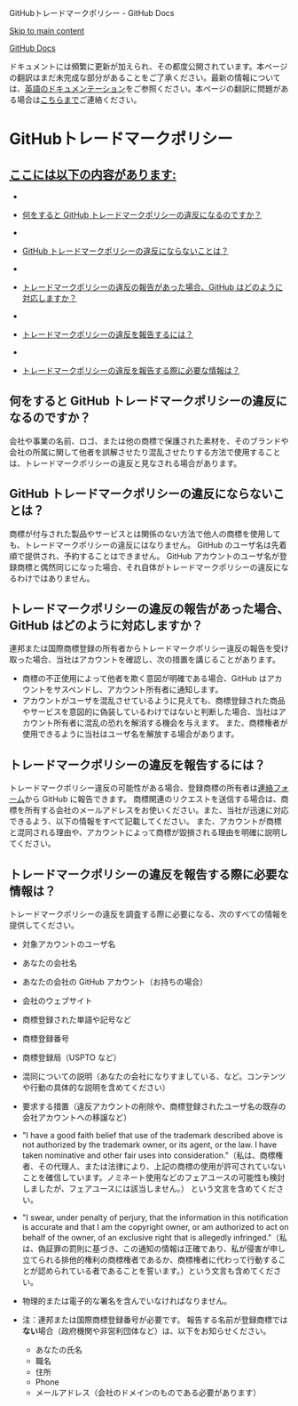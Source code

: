 GitHubトレードマークポリシー - GitHub Docs

[Skip to main content](#main-content)

[](/ja)[GitHub Docs](/ja)

ドキュメントには頻繁に更新が加えられ、その都度公開されています。本ページの翻訳はまだ未完成な部分があることをご了承ください。最新の情報については、[英語のドキュメンテーション](/en)をご参照ください。本ページの翻訳に問題がある場合は[こちらまで](https://github.com/contact?form[subject]=translation%20issue%20on%20docs.github.com&form[comments]=)ご連絡ください。

GitHubトレードマークポリシー
==========

[ここには以下の内容があります:](/site-policy/content-removal-policies/github-trademark-policy#in-this-article)
----------

*
* [何をすると GitHub トレードマークポリシーの違反になるのですか？](#what-is-a-github-trademark-policy-violation)

*
* [GitHub トレードマークポリシーの違反にならないことは？](#what-is-not-a-github-trademark-policy-violation)

*
* [トレードマークポリシーの違反の報告があった場合、GitHub はどのように対応しますか？](#how-does-github-respond-to-reported-trademark-policy-violations)

*
* [トレードマークポリシーの違反を報告するには？](#how-do-i-report-a-trademark-policy-violation)

*
* [トレードマークポリシーの違反を報告する際に必要な情報は？](#what-information-is-required-when-reporting-trademark-policy-violations)

[](#what-is-a-github-trademark-policy-violation)何をすると GitHub トレードマークポリシーの違反になるのですか？
----------

会社や事業の名前、ロゴ、または他の商標で保護された素材を、そのブランドや会社の所属に関して他者を誤解させたり混乱させたりする方法で使用することは、トレードマークポリシーの違反と見なされる場合があります。

[](#what-is-not-a-github-trademark-policy-violation)GitHub トレードマークポリシーの違反にならないことは？
----------

商標が付与された製品やサービスとは関係のない方法で他人の商標を使用しても、トレードマークポリシーの違反にはなりません。 GitHub のユーザ名は先着順で提供され、予約することはできません。 GitHub アカウントのユーザ名が登録商標と偶然同じになった場合、それ自体がトレードマークポリシーの違反になるわけではありません。

[](#how-does-github-respond-to-reported-trademark-policy-violations)トレードマークポリシーの違反の報告があった場合、GitHub はどのように対応しますか？
----------

連邦または国際商標登録の所有者からトレードマークポリシー違反の報告を受け取った場合、当社はアカウントを確認し、次の措置を講じることがあります。

* 商標の不正使用によって他者を欺く意図が明確である場合、GitHub はアカウントをサスペンドし、アカウント所有者に通知します。
* アカウントがユーザを混乱させているように見えても、商標登録された商品やサービスを意図的に偽装しているわけではないと判断した場合、当社はアカウント所有者に混乱の恐れを解消する機会を与えます。 また、商標権者が使用できるように当社はユーザ名を解放する場合があります。

[](#how-do-i-report-a-trademark-policy-violation)トレードマークポリシーの違反を報告するには？
----------

トレードマークポリシー違反の可能性がある場合、登録商標の所有者は[連絡フォーム](https://support.github.com/contact?tags=docs-trademark)から GitHub に報告できます。 商標関連のリクエストを送信する場合は、商標を所有する会社のメールアドレスをお使いください。また、当社が迅速に対応できるよう、以下の情報をすべて記載してください。 また、アカウントが商標と混同される理由や、アカウントによって商標が毀損される理由を明確に説明してください。

[](#what-information-is-required-when-reporting-trademark-policy-violations)トレードマークポリシーの違反を報告する際に必要な情報は？
----------

トレードマークポリシーの違反を調査する際に必要になる、次のすべての情報を提供してください。

* 対象アカウントのユーザ名

* あなたの会社名

* あなたの会社の GitHub アカウント（お持ちの場合）

* 会社のウェブサイト

* 商標登録された単語や記号など

* 商標登録番号

* 商標登録局（USPTO など）

* 混同についての説明（あなたの会社になりすましている、など。コンテンツや行動の具体的な説明を含めてください）

* 要求する措置（違反アカウントの削除や、商標登録されたユーザ名の既存の会社アカウントへの移譲など）

* "I have a good faith belief that use of the trademark described above is not authorized by the trademark owner, or its agent, or the law. I have taken nominative and other fair uses into consideration."（私は、商標権者、その代理人、または法律により、上記の商標の使用が許可されていないことを確信しています。ノミネート使用などのフェアユースの可能性も検討しましたが、フェアユースには該当しません。） という文言を含めてください。

* "I swear, under penalty of perjury, that the information in this notification is accurate and that I am the copyright owner, or am authorized to act on behalf of the owner, of an exclusive right that is allegedly infringed."（私は、偽証罪の罰則に基づき、この通知の情報は正確であり、私が侵害が申し立てられる排他的権利の商標権者であるか、商標権者に代わって行動することが認められている者であることを誓います。）という文言も含めてください。

* 物理的または電子的な署名を含んでいなければなりません。

* 注：連邦または国際商標登録番号が必要です。 報告する名前が登録商標では**ない**場合（政府機関や非営利団体など）は、以下をお知らせください。

  * あなたの氏名
  * 職名
  * 住所
  * Phone
  * メールアドレス（会社のドメインのものである必要があります）
